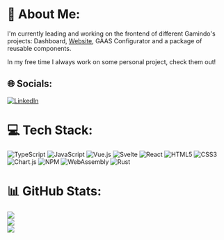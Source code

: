 # 💫 About Me:
I'm currently leading and working on the frontend of different Gamindo's projects: Dashboard, [Website](https://www.gamindo.com/), GAAS Configurator and a package of reusable components.

In my free time I always work on some personal project, check them out!

## 🌐 Socials:
[![LinkedIn](https://img.shields.io/badge/LinkedIn-%230077B5.svg?logo=linkedin&logoColor=white)](https://it.linkedin.com/in/federicobaldini) 

# 💻 Tech Stack:
![TypeScript](https://img.shields.io/badge/typescript-%23007ACC.svg?style=for-the-badge&logo=typescript&logoColor=white)
![JavaScript](https://img.shields.io/badge/javascript-%23323330.svg?style=for-the-badge&logo=javascript&logoColor=%23F7DF1E)
![Vue.js](https://img.shields.io/badge/vuejs-%2335495e.svg?style=for-the-badge&logo=vuedotjs&logoColor=%234FC08D)
![Svelte](https://img.shields.io/badge/svelte-%23f1413d.svg?style=for-the-badge&logo=svelte&logoColor=white)
![React](https://img.shields.io/badge/react-%2320232a.svg?style=for-the-badge&logo=react&logoColor=%2361DAFB)
![HTML5](https://img.shields.io/badge/html5-%23E34F26.svg?style=for-the-badge&logo=html5&logoColor=white)
![CSS3](https://img.shields.io/badge/css3-%231572B6.svg?style=for-the-badge&logo=css3&logoColor=white)
![Chart.js](https://img.shields.io/badge/chart.js-F5788D.svg?style=for-the-badge&logo=chart.js&logoColor=white)
![NPM](https://img.shields.io/badge/NPM-%23000000.svg?style=for-the-badge&logo=npm&logoColor=white)
![WebAssembly](https://img.shields.io/badge/webassembly-624de9.svg?style=for-the-badge&logo=webassembly&logoColor=white)
![Rust](https://img.shields.io/badge/rust-%23000000.svg?style=for-the-badge&logo=rust&logoColor=white)

# 📊 GitHub Stats:
![](https://github-readme-stats.vercel.app/api?username=federicobaldini&theme=dark&hide_border=false&include_all_commits=true&count_private=true)<br/>
![](https://github-readme-streak-stats.herokuapp.com/?user=federicobaldini&theme=dark&hide_border=false)<br/>
![](https://github-readme-stats.vercel.app/api/top-langs/?username=federicobaldini&layout=compact&theme=dark)


